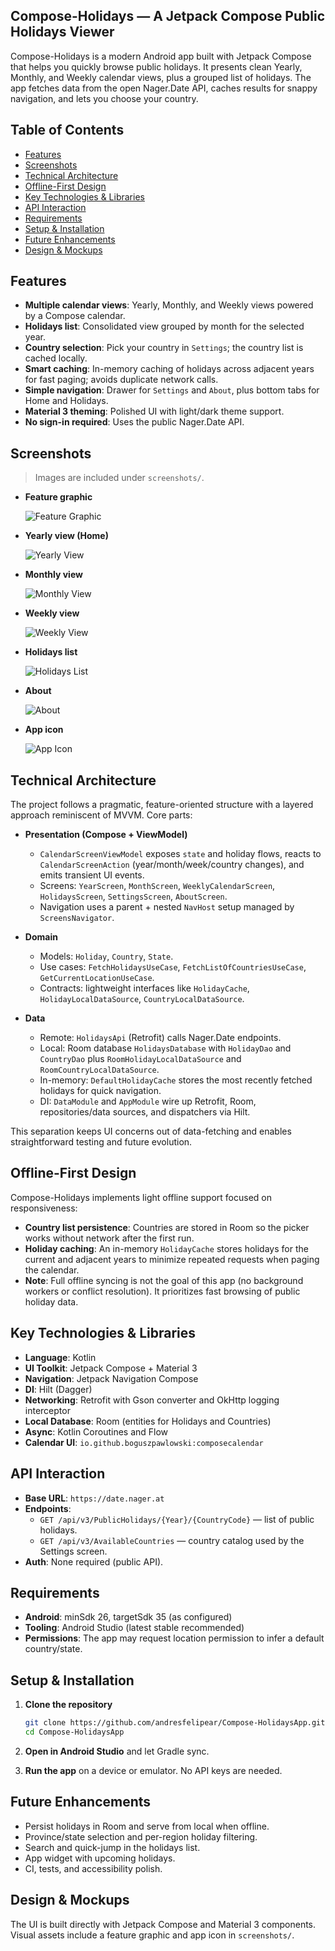 ## Compose-Holidays — A Jetpack Compose Public Holidays Viewer

Compose-Holidays is a modern Android app built with Jetpack Compose that helps you quickly browse public holidays. It presents clean Yearly, Monthly, and Weekly calendar views, plus a grouped list of holidays. The app fetches data from the open Nager.Date API, caches results for snappy navigation, and lets you choose your country.

## Table of Contents

- [Features](#features)
- [Screenshots](#screenshots)
- [Technical Architecture](#technical-architecture)
- [Offline-First Design](#offline-first-design)
- [Key Technologies & Libraries](#key-technologies--libraries)
- [API Interaction](#api-interaction)
- [Requirements](#requirements)
- [Setup & Installation](#setup--installation)
- [Future Enhancements](#future-enhancements)
- [Design & Mockups](#design--mockups)

## Features

- **Multiple calendar views**: Yearly, Monthly, and Weekly views powered by a Compose calendar.
- **Holidays list**: Consolidated view grouped by month for the selected year.
- **Country selection**: Pick your country in `Settings`; the country list is cached locally.
- **Smart caching**: In-memory caching of holidays across adjacent years for fast paging; avoids duplicate network calls.
- **Simple navigation**: Drawer for `Settings` and `About`, plus bottom tabs for Home and Holidays.
- **Material 3 theming**: Polished UI with light/dark theme support.
- **No sign-in required**: Uses the public Nager.Date API.

## Screenshots

> Images are included under `screenshots/`.

- **Feature graphic**

  ![Feature Graphic](screenshots/feature%20graphic.png)

- **Yearly view (Home)**

  ![Yearly View](screenshots/homeScreen.png)

- **Monthly view**

  ![Monthly View](screenshots/monthly_view.png)

- **Weekly view**

  ![Weekly View](screenshots/weeklyView.png)

- **Holidays list**

  ![Holidays List](screenshots/holidays_lists.png)

- **About**

  ![About](screenshots/aboutTab.png)

- **App icon**

  ![App Icon](screenshots/Icon.png)

## Technical Architecture

The project follows a pragmatic, feature-oriented structure with a layered approach reminiscent of MVVM. Core parts:

- **Presentation (Compose + ViewModel)**
  - `CalendarScreenViewModel` exposes `state` and holiday flows, reacts to `CalendarScreenAction` (year/month/week/country changes), and emits transient UI events.
  - Screens: `YearScreen`, `MonthScreen`, `WeeklyCalendarScreen`, `HolidaysScreen`, `SettingsScreen`, `AboutScreen`.
  - Navigation uses a parent + nested `NavHost` setup managed by `ScreensNavigator`.

- **Domain**
  - Models: `Holiday`, `Country`, `State`.
  - Use cases: `FetchHolidaysUseCase`, `FetchListOfCountriesUseCase`, `GetCurrentLocationUseCase`.
  - Contracts: lightweight interfaces like `HolidayCache`, `HolidayLocalDataSource`, `CountryLocalDataSource`.

- **Data**
  - Remote: `HolidaysApi` (Retrofit) calls Nager.Date endpoints.
  - Local: Room database `HolidaysDatabase` with `HolidayDao` and `CountryDao` plus `RoomHolidayLocalDataSource` and `RoomCountryLocalDataSource`.
  - In-memory: `DefaultHolidayCache` stores the most recently fetched holidays for quick navigation.
  - DI: `DataModule` and `AppModule` wire up Retrofit, Room, repositories/data sources, and dispatchers via Hilt.

This separation keeps UI concerns out of data-fetching and enables straightforward testing and future evolution.

## Offline-First Design

Compose-Holidays implements light offline support focused on responsiveness:

- **Country list persistence**: Countries are stored in Room so the picker works without network after the first run.
- **Holiday caching**: An in-memory `HolidayCache` stores holidays for the current and adjacent years to minimize repeated requests when paging the calendar.
- **Note**: Full offline syncing is not the goal of this app (no background workers or conflict resolution). It prioritizes fast browsing of public holiday data.

## Key Technologies & Libraries

- **Language**: Kotlin
- **UI Toolkit**: Jetpack Compose + Material 3
- **Navigation**: Jetpack Navigation Compose
- **DI**: Hilt (Dagger)
- **Networking**: Retrofit with Gson converter and OkHttp logging interceptor
- **Local Database**: Room (entities for Holidays and Countries)
- **Async**: Kotlin Coroutines and Flow
- **Calendar UI**: `io.github.boguszpawlowski:composecalendar`

## API Interaction

- **Base URL**: `https://date.nager.at`
- **Endpoints**:
  - `GET /api/v3/PublicHolidays/{Year}/{CountryCode}` — list of public holidays.
  - `GET /api/v3/AvailableCountries` — country catalog used by the Settings screen.
- **Auth**: None required (public API).

## Requirements

- **Android**: minSdk 26, targetSdk 35 (as configured)
- **Tooling**: Android Studio (latest stable recommended)
- **Permissions**: The app may request location permission to infer a default country/state.

## Setup & Installation

1. **Clone the repository**

   ```bash
   git clone https://github.com/andresfelipear/Compose-HolidaysApp.git
   cd Compose-HolidaysApp
   ```

2. **Open in Android Studio** and let Gradle sync.

3. **Run the app** on a device or emulator. No API keys are needed.

## Future Enhancements

- Persist holidays in Room and serve from local when offline.
- Province/state selection and per-region holiday filtering.
- Search and quick-jump in the holidays list.
- App widget with upcoming holidays.
- CI, tests, and accessibility polish.

## Design & Mockups

The UI is built directly with Jetpack Compose and Material 3 components. Visual assets include a feature graphic and app icon in `screenshots/`.
